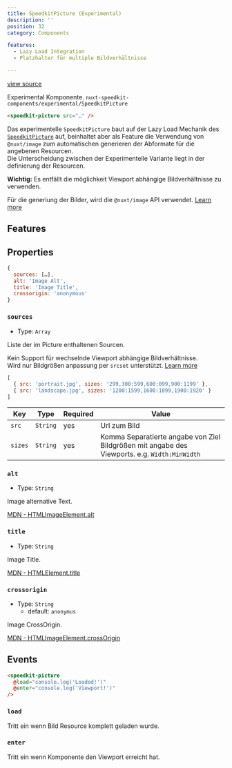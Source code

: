 ```yaml
---
title: SpeedkitPicture (Experimental)
description: ''
position: 32
category: Components

features:
  - Lazy Load Integration
  - Platzhalter für multiple Bildverhältnisse

---
```


[view source](https://github.com/GrabarzUndPartner/nuxt-speedkit/blob/main/lib/components/experimental/SpeedkitPicture.vue)

<alert type="warning">Experimental Komponente. `nuxt-speedkit-components/experimental/SpeedkitPicture`</alert>

```html
<speedkit-picture src="…" />
```

Das experimentelle `SpeedkitPicture` baut auf der Lazy Load Mechanik des [`SpeedkitPicture`](/components/speedkit-picture) auf, beinhaltet aber als Feature die Verwendung von `@nuxt/image` zum automatischen generieren der Abformate für die angebenen Resourcen.  
Die Unterscheidung zwischen der Experimentelle Variante liegt in der definierung der Resourcen.

<alert type="warning">**Wichtig:** Es entfällt die möglichkeit Viewport abhängige Bildverhältnisse zu verwenden.</alert>

Für die generiung der Bilder, wird die `@nuxt/image` API verwendet. [Learn more](https://image.nuxtjs.org/)

## Features

<list :items="features"></list>

## Properties

```js
{
  sources: […],
  alt: 'Image Alt',
  title: 'Image Title',
  crossorigin: 'anonymous'
}
```


### `sources`
- Type: `Array`

Liste der im Picture enthaltenen Sourcen.

<alert type="warning">Kein Support für wechselnde  Viewport abhängige Bildverhältnisse.  
Wird nur Bildgrößen anpassung per `srcset` unterstützt. [Learn more](https://developer.mozilla.org/en-US/docs/Web/HTML/Element/source#attr-srcset)</alert>

```js
[
  { src: 'portrait.jpg', sizes: '299,300:599,600:899,900:1199' },
  { src: 'landscape.jpg', sizes: '1200:1599,1600:1899,1900:1920' }
]
```

| Key     | Type     | Required | Value                                                                                         |
| ------- | -------- | -------- | --------------------------------------------------------------------------------------------- |
| `src`   | `String` | yes      | Url zum Bild                                                                                  |
| `sizes` | `String` | yes      | Komma Separatierte angabe von Ziel Bildgrößen mit angabe des Viewports. e.g. `Width:MinWidth` |


#### 

### `alt`
- Type: `String`

Image alternative Text. 

[MDN - HTMLImageElement.alt](https://developer.mozilla.org/en-US/docs/Web/API/HTMLImageElement/alt)

### `title`
- Type: `String`

Image Title. 

[MDN - HTMLElement.title](https://developer.mozilla.org/en-US/docs/Web/API/HTMLElement/title)

### `crossorigin`
- Type: `String`
  - default: `anonymus`

Image CrossOrigin. 

[MDN - HTMLImageElement.crossOrigin](https://developer.mozilla.org/en-US/docs/Web/API/HTMLImageElement/crossOrigin)

## Events

```html
<speedkit-picture 
  @load="console.log('Loaded!')" 
  @enter="console.log('Viewport!')" 
/>
```

### `load`

Tritt ein wenn Bild Resource komplett geladen wurde.

### `enter`

Tritt ein wenn Komponente den Viewport erreicht hat.

